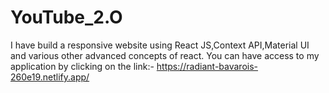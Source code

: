 # YouTube_2.O


I have build a responsive website using React JS,Context API,Material UI and various other advanced concepts of react.
You can have access to my application by clicking on the link:- https://radiant-bavarois-260e19.netlify.app/
